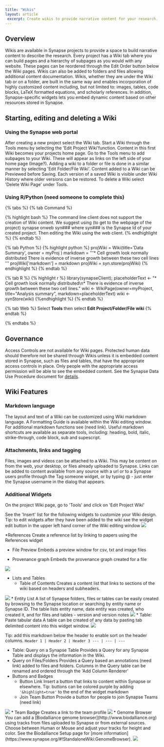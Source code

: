 ```yaml
---
title: "Wikis"
layout: article
 excerpt: Create wikis to provide narrative content for your research. 
---
```


## Overview

Wikis are available in Synapse projects to provide a space to build narrative content to describe the research. 
Every project has a Wiki tab where you can build pages and a hierarchy of subpages as you would with any website. These pages can be reordered through the Edit Order button below the Wiki pages. Wikis can also be added to folders and files allowing additional content documentation. Wikis, whether they are under the Wiki tab or on a folder, are built in the same way and enables incorporation of highly customized content including, but not limited to: images, tables, code blocks, LaTeX formatted equations, and scholarly references. In addition, Synapse-specific widgets lets you embed dynamic content based on other resources stored in Synapse. 

## Starting, editing and deleting a Wiki


### Using the Synapse web portal
After creating a new project select the Wiki tab. Start a Wiki through the Tools menu by selecting the 'Edit Project Wiki'function. Content in this first Wiki becomes your projects home page. Go to the Tools menu to add subpages to your Wiki. These will appear as links on the left side of your home page (Image?). Adding a wiki to a folder or file is done in a similar manner by selecting 'Edit Folder/File Wiki'. Content added to a Wiki can be Previewed before Saving. Each version of a saved Wiki is visible under Wiki History where older versions can be restored. To delete a Wiki select 'Delete Wiki Page' under Tools.  

### Using R/Python (need someone to complete this)
{% tabs %} {% tab Command %}

{% highlight bash %} 
The command line client does not support the creation of Wiki content. We suggest using (to get to the webpage of the project) synapse onweb syn### where syn### is the Synapse Id of your created project. Then editing the Wiki using the web client. {% endhighlight %} {% endtab %}

{% tab Python %} {% highlight python %}
projWiki = Wiki(title='Data Summary', owner = myProj ) markdown = '''* Cell growth look normally distributed
There is evidence of inverse growth between these two cell lines ''' projWiki['markdown'] = markdown projWiki = syn.store(projWiki) 
{% endhighlight %} {% endtab %}

{% tab R %} {% highlight r %} library(synapseClient); 
placeholderText <- "* Cell growth look normally distributed\n* There is evidence of inverse growth between these two cell lines." wiki <- WikiPage(owner=myProject, title="Analysis summary", markdown=placeholderText) wiki <- synStore(wiki) 
{%endhighlight %} {% endtab %}

{% tab Web %} Select **Tools** then select **Edit Project/Folder/File wiki** {% endtab %}

{% endtabs %}

## Governance
Access Controls are not available for Wiki pages. Protected human data should therefore not be shared through Wikis unless it is embedded content stored in Synapse, such as files and tables, that have the appropriate access controls in place. Only people with the appropriate access permission will be able to see the embedded content. See the Synapse Data Use Procedure document for [details](https://s3.amazonaws.com/static.synapse.org/governance/SageBionetworksSynapseTermsandConditionsofUse.pdf?v=4).

## Wiki Features

### Markdown language
The layout and text of a Wiki can be customized using Wiki markdown language. A Formatting Guide is available within the Wiki editing window. For additional markdown functions see (need link). Useful markdown shortcuts are available as separate tools, including: heading, bold, italic, strike-through, code block, sub and supescript. 

### Attachments, links and tagging
Files, images and videos can be attached to a Wiki. This may be content on from the web, your desktop, or files already uploaded to Synapse. Links can be added to content available from any source with a url or to a Synapse users profile through the Tag someone widget, or by typing @ - just enter the Synapse username in the dialog that appears.

### Additional Widgets
On the project Wiki page, go to 'Tools' and click on 'Edit Project Wiki'

See the 'Insert' list for the following widgets to customize your Wiki design. Tip: to edit widgets after they have been added to the wiki see the widget edit button in the upper left hand corner of the Wiki editing window
<img src="/assets/images/wiki_insertwidget.png">

*References
Create a reference list by linking to papers using the References widget

* File Preview
Embeds a preview window for csv, txt and image files

* Provenance graph
Embeds the provenance graph created for a file           
 <img src="/assets/images/wiki_provenance.png">           

* Lists and Tables
  * Table of Contents
  Creates a content list that links to sections of the wiki based on headers and subheaders.
 <img src="/assets/images/wiki_tableofcontents.png">
  * Entity List
  A list of Synapse folders, files or tables can be easily created by browsing to the Synapse location or searching by entity name or Synapse ID. The table lists entity name, date entity was created, who created it, and for files and tables - version and version notes
 <img src="/assets/images/wiki_entitylist.png">
  * Table: Paste tabular data
  A table can be created of any data by pasting tab delimited content into this widget window. 
 <img src="/assets/images/wiki_tablepastetabular.png">                

Tip: add this markdown below the header to enable sort on the header columns.
    ````
     Header 1 | Header 2 | Header 3
    --- | --- | ---
    ````

  * Table: Query on a Synapse Table
  Provides a Query for any Synapse Table and displays the information in the Wiki.
  * Query on Files/Folders
  Provides a Query based an annotations (need link) added to files and folders. Columns in the Query table can be renamed and ordered through the 'Add Column Renderer'
* Buttons and Badges
  * Button Link
  Insert a button that links to content within Synapse or elsewhere. Tip: buttons can be colored purple by adding `'&highlight=true'` to the end of the widget markdown
  * Join Team Button
  Provide a button for people to join Synapse Teams (need link)
<img src="/assets/images/wiki_jointeambutton.png">
  * Team Badge
  Creates a link to the team profile                               
<img src="/assets/images/wiki_teambadge.png">
* Genome Browser 
You can add a [Biodalliance genome browser](http://www.biodalliance.org) using tracks from files uploaded to Synapse or from external sources. Choose between Human or Mouse and adjust your tracks for height and color. See the Biodalliance Setup page for [more information](https://www.synapse.org/#!StandaloneWiki:GenomeBrowser).
<img src="/assets/images/wiki_genomebrowser.png">
